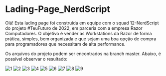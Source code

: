 # Lading-Page_NerdScript

Olá! Esta lading page foi construída em equipe com o squad 12-NerdScript do projeto #TeuFuturo de 2022, em parceria com a empresa Razor Computadores. O objetivo é vender as Workstations da Razor de forma prática, simples, bem organizada e que sejam uma boa opção de compra para programadores que necessitam de alta performance.

Os arquivos do projeto podem ser encontrados na branch master.
Abaixo, é possível observar o resultado:

![1](https://user-images.githubusercontent.com/97003071/216776472-4bfc0353-a3fe-4269-ad9f-0d0c17c358cd.png)
![2](https://user-images.githubusercontent.com/97003071/216776481-faf2cedc-ec78-47fb-878c-d8e0875246c9.png)
![3](https://user-images.githubusercontent.com/97003071/216776484-728cc293-de45-48de-a210-da1906d7e37e.png)
![4](https://user-images.githubusercontent.com/97003071/216776490-6990c011-bd82-4de6-b1be-77de828e5695.png)
![5](https://user-images.githubusercontent.com/97003071/216776494-7a03bc53-9e63-4bb8-a6c9-2808924b9a06.png)
![6](https://user-images.githubusercontent.com/97003071/216776498-878e256e-84ab-40c8-a536-60faa4e75ea1.png)
![7](https://user-images.githubusercontent.com/97003071/216776503-f8d95c3e-34b4-4212-a740-933ad3ae1627.png)
![8](https://user-images.githubusercontent.com/97003071/216776505-af1ed308-16c4-4f8a-8394-a9f7b16f41f4.png)
![9](https://user-images.githubusercontent.com/97003071/216776512-e8df01d1-23a4-4c03-a87d-3d29e6a27a71.png)
